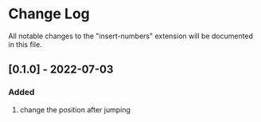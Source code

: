 # Change Log
All notable changes to the "insert-numbers" extension will be documented in this file.

## [0.1.0] - 2022-07-03
### Added
1. change the position after jumping